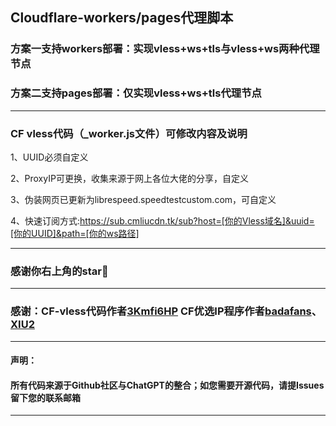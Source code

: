 ## Cloudflare-workers/pages代理脚本

### 方案一支持workers部署：实现vless+ws+tls与vless+ws两种代理节点

### 方案二支持pages部署：仅实现vless+ws+tls代理节点

------------------------------------------------------------------------
### CF vless代码（_worker.js文件）可修改内容及说明

1、UUID必须自定义

2、ProxyIP可更换，收集来源于网上各位大佬的分享，自定义

3、伪装网页已更新为librespeed.speedtestcustom.com，可自定义

4、快速订阅方式:https://sub.cmliucdn.tk/sub?host=[你的Vless域名]&uuid=[你的UUID]&path=[你的ws路径]

------------------------------------------------------------------------
### 感谢你右上角的star🌟

------------------------------------------------------------------------
### 感谢：CF-vless代码作者[3Kmfi6HP](https://github.com/3Kmfi6HP/EDtunnel) CF优选IP程序作者[badafans](https://github.com/badafans/Cloudflare-IP-SpeedTest)、[XIU2](https://github.com/XIU2/CloudflareSpeedTest)

------------------------------------------------------------------------
#### 声明：

#### 所有代码来源于Github社区与ChatGPT的整合；如您需要开源代码，请提Issues留下您的联系邮箱

------------------------------------------------------------------------
